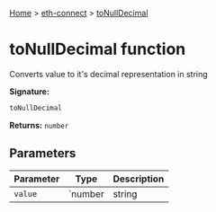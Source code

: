 [Home](./index) &gt; [eth-connect](./eth-connect.md) &gt; [toNullDecimal](./eth-connect.tonulldecimal.md)

# toNullDecimal function

Converts value to it's decimal representation in string

**Signature:**
```javascript
toNullDecimal
```
**Returns:** `number`

## Parameters

|  Parameter | Type | Description |
|  --- | --- | --- |
|  `value` | `number | string | BigNumberType` |  |

